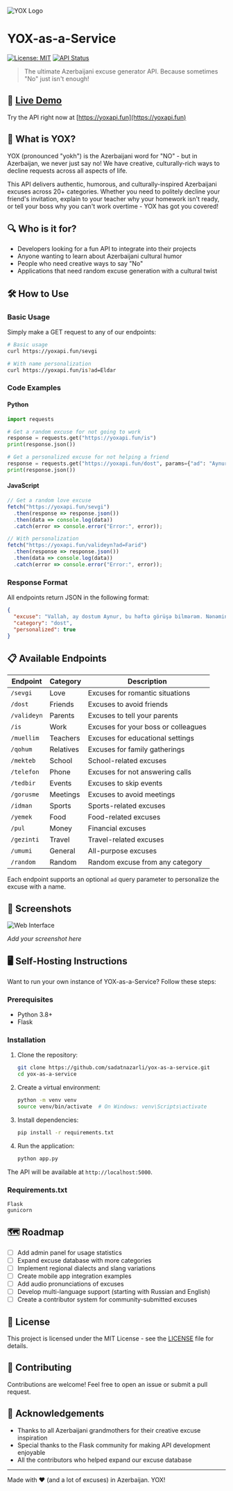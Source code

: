 ![YOX Logo](./static/img/logo.png)

# YOX-as-a-Service

[![License: MIT](https://img.shields.io/badge/License-MIT-yellow.svg)](https://opensource.org/licenses/MIT)
[![API Status](https://img.shields.io/badge/API-Online-green)](https://yoxapi.fun)

> The ultimate Azerbaijani excuse generator API. Because sometimes "No" just isn't enough!

## 🚀 [Live Demo](https://yoxapi.fun)

Try the API right now at [https://yoxapi.fun](https://yoxapi.fun)

## 📖 What is YOX?

YOX (pronounced "yokh") is the Azerbaijani word for "NO" - but in Azerbaijan, we never just say no! We have creative, culturally-rich ways to decline requests across all aspects of life.

This API delivers authentic, humorous, and culturally-inspired Azerbaijani excuses across 20+ categories. Whether you need to politely decline your friend's invitation, explain to your teacher why your homework isn't ready, or tell your boss why you can't work overtime - YOX has got you covered!

## 🔍 Who is it for?

- Developers looking for a fun API to integrate into their projects
- Anyone wanting to learn about Azerbaijani cultural humor
- People who need creative ways to say "No"
- Applications that need random excuse generation with a cultural twist

## 🛠️ How to Use

### Basic Usage

Simply make a GET request to any of our endpoints:

```bash
# Basic usage
curl https://yoxapi.fun/sevgi

# With name personalization
curl https://yoxapi.fun/is?ad=Eldar
```

### Code Examples

#### Python

```python
import requests

# Get a random excuse for not going to work
response = requests.get("https://yoxapi.fun/is")
print(response.json())

# Get a personalized excuse for not helping a friend
response = requests.get("https://yoxapi.fun/dost", params={"ad": "Aynur"})
print(response.json())
```

#### JavaScript

```javascript
// Get a random love excuse
fetch("https://yoxapi.fun/sevgi")
  .then(response => response.json())
  .then(data => console.log(data))
  .catch(error => console.error("Error:", error));

// With personalization
fetch("https://yoxapi.fun/valideyn?ad=Farid")
  .then(response => response.json())
  .then(data => console.log(data))
  .catch(error => console.error("Error:", error));
```

### Response Format

All endpoints return JSON in the following format:

```json
{
  "excuse": "Vallah, ay dostum Aynur, bu həftə görüşə bilmərəm. Nənəmin pişiyi xəstələnib, ona baxmalıyam.",
  "category": "dost",
  "personalized": true
}
```

## 📋 Available Endpoints

| Endpoint | Category | Description |
|----------|----------|-------------|
| `/sevgi` | Love | Excuses for romantic situations |
| `/dost` | Friends | Excuses to avoid friends |
| `/valideyn` | Parents | Excuses to tell your parents |
| `/is` | Work | Excuses for your boss or colleagues |
| `/muellim` | Teachers | Excuses for educational settings |
| `/qohum` | Relatives | Excuses for family gatherings |
| `/mekteb` | School | School-related excuses |
| `/telefon` | Phone | Excuses for not answering calls |
| `/tedbir` | Events | Excuses to skip events |
| `/gorusme` | Meetings | Excuses to avoid meetings |
| `/idman` | Sports | Sports-related excuses |
| `/yemek` | Food | Food-related excuses |
| `/pul` | Money | Financial excuses |
| `/gezinti` | Travel | Travel-related excuses |
| `/umumi` | General | All-purpose excuses |
| `/random` | Random | Random excuse from any category |

Each endpoint supports an optional `ad` query parameter to personalize the excuse with a name.

## 📸 Screenshots

![Web Interface](./assets/screenshot1.png)

*Add your screenshot here*

## 🖥️ Self-Hosting Instructions

Want to run your own instance of YOX-as-a-Service? Follow these steps:

### Prerequisites

- Python 3.8+
- Flask

### Installation

1. Clone the repository:
   ```bash
   git clone https://github.com/sadatnazarli/yox-as-a-service.git
   cd yox-as-a-service
   ```

2. Create a virtual environment:
   ```bash
   python -m venv venv
   source venv/bin/activate  # On Windows: venv\Scripts\activate
   ```

3. Install dependencies:
   ```bash
   pip install -r requirements.txt
   ```

4. Run the application:
   ```bash
   python app.py
   ```

The API will be available at `http://localhost:5000`.

### Requirements.txt

```
Flask
gunicorn
```

## 🗺️ Roadmap

- [ ] Add admin panel for usage statistics
- [ ] Expand excuse database with more categories
- [ ] Implement regional dialects and slang variations
- [ ] Create mobile app integration examples
- [ ] Add audio pronunciations of excuses
- [ ] Develop multi-language support (starting with Russian and English)
- [ ] Create a contributor system for community-submitted excuses

## 📜 License

This project is licensed under the MIT License - see the [LICENSE](LICENSE) file for details.

## 🤝 Contributing

Contributions are welcome! Feel free to open an issue or submit a pull request.

## 👏 Acknowledgements

- Thanks to all Azerbaijani grandmothers for their creative excuse inspiration
- Special thanks to the Flask community for making API development enjoyable
- All the contributors who helped expand our excuse database

---

Made with ❤️ (and a lot of excuses) in Azerbaijan. YOX!